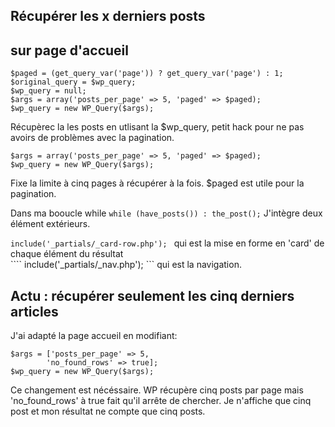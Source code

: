 Récupérer les x derniers posts
------------------------------  

sur page d'accueil
------------------
```
$paged = (get_query_var('page')) ? get_query_var('page') : 1;
$original_query = $wp_query;
$wp_query = null;
$args = array('posts_per_page' => 5, 'paged' => $paged);
$wp_query = new WP_Query($args);
```

Récupèrec la les posts en utlisant la $wp_query, petit hack pour ne pas avoirs de problèmes avec la pagination.
  
```
$args = array('posts_per_page' => 5, 'paged' => $paged);
$wp_query = new WP_Query($args);
```
Fixe la limite à cinq pages à récupérer  à la fois.
$paged est utile pour la pagination.

Dans ma booucle while ```while (have_posts()) : the_post();```
J'intègre deux élément extérieurs.  
  
```include('_partials/_card-row.php'); ``` qui est la mise en forme en 'card' de chaque élément du résultat  
 ```` include('_partials/_nav.php'); ``` qui est la navigation.  
    
Actu : récupérer seulement les cinq derniers articles
-----------------------------------------------------  
  
 J'ai adapté la page accueil en modifiant:  
 ```
 $args = ['posts_per_page' => 5,
         'no_found_rows' => true];
 $wp_query = new WP_Query($args);
 ```
   
 Ce changement est nécéssaire.  WP récupère cinq posts par page mais 'no_found_rows' à true
 fait qu'il arrête de chercher.  Je n'affiche que cinq post et mon résultat ne compte que cinq posts.